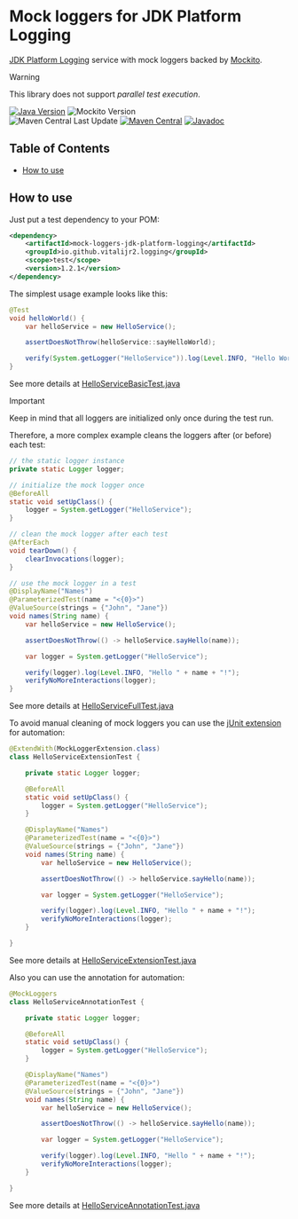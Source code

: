 # Mock loggers for JDK Platform Logging

[JDK Platform Logging][jdk-logging] service with mock loggers
backed by [Mockito][].

> [!WARNING]
> This library does not support _parallel test execution_.

[![Java Version][java-version]][jdk-download]
![Mockito Version][mockito-version]  
![Maven Central Last Update][maven-central-last-update]
[![Maven Central][maven-central]][maven-central-link]
[![Javadoc][javadoc]][javadoc-link]  

## Table of Contents

<!--ts-->
* [How to use](#how-to-use)

<!-- Created by https://github.com/ekalinin/github-markdown-toc -->
<!-- Added by: r2, at: Fri Feb 21 08:07:44 PM EET 2025 -->

<!--te-->

## How to use

Just put a test dependency to your POM:

```xml
<dependency>
    <artifactId>mock-loggers-jdk-platform-logging</artifactId>
    <groupId>io.github.vitalijr2.logging</groupId>
    <scope>test</scope>
    <version>1.2.1</version>
</dependency>
```

The simplest usage example looks like this:

```java
@Test
void helloWorld() {
    var helloService = new HelloService();

    assertDoesNotThrow(helloService::sayHelloWorld);

    verify(System.getLogger("HelloService")).log(Level.INFO, "Hello World!");
}
```

See more details at [HelloServiceBasicTest.java](src/it/hello-jdk-platform-logging-world/src/test/java/example/hello/HelloServiceBasicTest.java)

> [!IMPORTANT]
> Keep in mind that all loggers are initialized only once during the test run.

Therefore, a more complex example cleans the loggers after (or before)
each test:

```java
// the static logger instance
private static Logger logger;

// initialize the mock logger once
@BeforeAll
static void setUpClass() {
    logger = System.getLogger("HelloService");
}

// clean the mock logger after each test
@AfterEach
void tearDown() {
    clearInvocations(logger);
}

// use the mock logger in a test
@DisplayName("Names")
@ParameterizedTest(name = "<{0}>")
@ValueSource(strings = {"John", "Jane"})
void names(String name) {
    var helloService = new HelloService();

    assertDoesNotThrow(() -> helloService.sayHello(name));

    var logger = System.getLogger("HelloService");

    verify(logger).log(Level.INFO, "Hello " + name + "!");
    verifyNoMoreInteractions(logger);
}
```

See more details at [HelloServiceFullTest.java](src/it/hello-jdk-platform-logging-world/src/test/java/example/hello/HelloServiceFullTest.java)

To avoid manual cleaning of mock loggers you can use
the [jUnit extension][junit-extension] for automation:

```java
@ExtendWith(MockLoggerExtension.class)
class HelloServiceExtensionTest {

    private static Logger logger;

    @BeforeAll
    static void setUpClass() {
        logger = System.getLogger("HelloService");
    }

    @DisplayName("Names")
    @ParameterizedTest(name = "<{0}>")
    @ValueSource(strings = {"John", "Jane"})
    void names(String name) {
        var helloService = new HelloService();

        assertDoesNotThrow(() -> helloService.sayHello(name));

        var logger = System.getLogger("HelloService");

        verify(logger).log(Level.INFO, "Hello " + name + "!");
        verifyNoMoreInteractions(logger);
    }

}
```

See more details at [HelloServiceExtensionTest.java](src/it/hello-jdk-platform-logging-world/src/test/java/example/hello/HelloServiceExtensionTest.java)

Also you can use the annotation for automation:

```java
@MockLoggers
class HelloServiceAnnotationTest {

    private static Logger logger;

    @BeforeAll
    static void setUpClass() {
        logger = System.getLogger("HelloService");
    }

    @DisplayName("Names")
    @ParameterizedTest(name = "<{0}>")
    @ValueSource(strings = {"John", "Jane"})
    void names(String name) {
        var helloService = new HelloService();

        assertDoesNotThrow(() -> helloService.sayHello(name));

        var logger = System.getLogger("HelloService");

        verify(logger).log(Level.INFO, "Hello " + name + "!");
        verifyNoMoreInteractions(logger);
    }

}
```

See more details at [HelloServiceAnnotationTest.java](src/it/hello-jdk-platform-logging-world/src/test/java/example/hello/HelloServiceAnnotationTest.java)

[jdk-logging]: https://www.baeldung.com/java-9-logging-api "Java Platform Logging API"

[Mockito]: https://site.mockito.org

[java-version]: https://img.shields.io/static/v1?label=Java&message=11&color=blue&logoColor=E23D28

[jdk-download]: https://www.oracle.com/java/technologies/downloads/#java11

[mockito-version]: https://img.shields.io/static/v1?label=Mockito&message=5.19.0&color=blue&logoColor=E23D28

[maven-central-last-update]: https://img.shields.io/maven-central/last-update/io.github.vitalijr2.logging/mock-loggers-jdk-platform-logging

[maven-central]: https://img.shields.io/maven-central/v/io.github.vitalijr2.logging/mock-loggers-jdk-platform-logging

[maven-central-link]: https://central.sonatype.com/artifact/io.github.vitalijr2.logging/mock-loggers-jdk-platform-logging?smo=true

[javadoc]: https://javadoc.io/badge2/io.github.vitalijr2.logging/mock-loggers-jdk-platform-logging/javadoc.svg

[javadoc-link]: https://javadoc.io/doc/io.github.vitalijr2.logging/mock-loggers-jdk-platform-logging

[junit-extension]: ../core/
